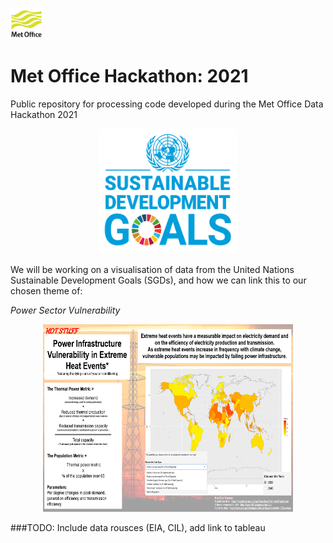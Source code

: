 <p> <img src="/images/met_office_logo.png" width="50" height="50"> </p> 

# Met Office Hackathon: 2021 

Public repository for processing code developed during the Met Office Data Hackathon 2021
<p align = "center">
  <img src="/images/UN_SDG.png" width="220" height="200"> 
</p>

We will be working on a visualisation of data from the United Nations Sustainable Development Goals (SGDs), and how we can link this to our chosen theme of:

*Power Sector Vulnerability*

<p align = "center">
  <img src="/images/poster.png" width="400" height="300"> 
</p>

###TODO: Include data rousces (EIA, CIL), add link to tableau